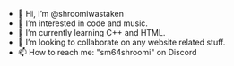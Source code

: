 - 👋 Hi, I’m @shroomiwastaken
- 👀 I’m interested in code and music.
- 🌱 I’m currently learning C++ and HTML.
- 💞️ I’m looking to collaborate on any website related stuff.
- 📫 How to reach me: "sm64shroomi" on Discord

